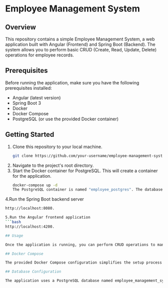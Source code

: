 # Employee Management System

## Overview

This repository contains a simple Employee Management System, a web application built with Angular (Frontend) and Spring Boot (Backend). The system allows you to perform basic CRUD (Create, Read, Update, Delete) operations for employee records.

## Prerequisites

Before running the application, make sure you have the following prerequisites installed:
- Angular (latest version)
- Spring Boot 3
- Docker
- Docker Compose
- PostgreSQL (or use the provided Docker container)

## Getting Started

1. Clone this repository to your local machine.
   ```bash
   git clone https://github.com/your-username/employee-management-system.git

2. Navigate to the project's root directory.
3. Start the Docker container for PostgreSQL. This will create a container for the application.
    ```bash
   docker-compose up -d
   The PostgreSQL container is named "employee_postgres". The database created is named "employee_management_system"

4.Run the Spring Boot backend server 
  ```bash
  http://localhost:8080.

5.Run the Angular frontend application
  ```bash
  http://localhost:4200.

## Usage

Once the application is running, you can perform CRUD operations to manage employee records.

## Docker Compose

The provided Docker Compose configuration simplifies the setup process by running a PostgreSQL container with the required database.

## Database Configuration

The application uses a PostgreSQL database named employee_management_system. If you want to change the database settings, you can modify the docker-compose.yml file and the Spring Boot application's application.properties file.
